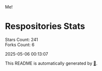 Me!

# Respositories Stats
Stars Count: 241  
Forks Count: 6

2025-05-06 00:13:07  

This README is automatically generated by [🐰](https://github.com/rnitta/rnitta).
